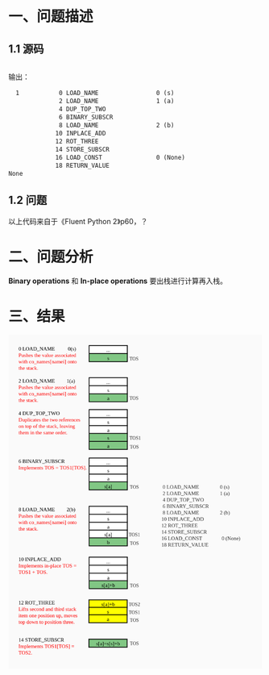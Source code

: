 # 一、问题描述

## 1.1 源码

```python

```

输出：

```
  1           0 LOAD_NAME                0 (s)
              2 LOAD_NAME                1 (a)
              4 DUP_TOP_TWO
              6 BINARY_SUBSCR
              8 LOAD_NAME                2 (b)
             10 INPLACE_ADD
             12 ROT_THREE
             14 STORE_SUBSCR
             16 LOAD_CONST               0 (None)
             18 RETURN_VALUE
None
```

## 1.2 问题

以上代码来自于《Fluent Python 2》p60，？

# 二、问题分析

**Binary operations** 和 **In-place operations** 要出栈进行计算再入栈。

# 三、结果

![](images/example2-8.jpg)

